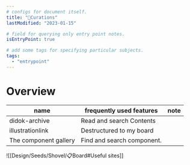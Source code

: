 ```yaml
---
# configs for document itself.
title: "🎉Curations"
lastModified: "2023-01-15"

# field for querying only entry point notes.
isEntryPoint: true

# add some tags for specifying particular subjects.
tags:
  - "entrypoint"
---
```

# Overview
| name                  | frequently used features | note |
| --------------------- | ------------------------ | ---- |
| didok-archive         | Read and search Contents |      |
| illustrationlink      | Destructured to my board |      |
| The component gallery | Find and search component.                         |      |

![[Design/Seeds/Shovel/📋Board#Useful sites]]